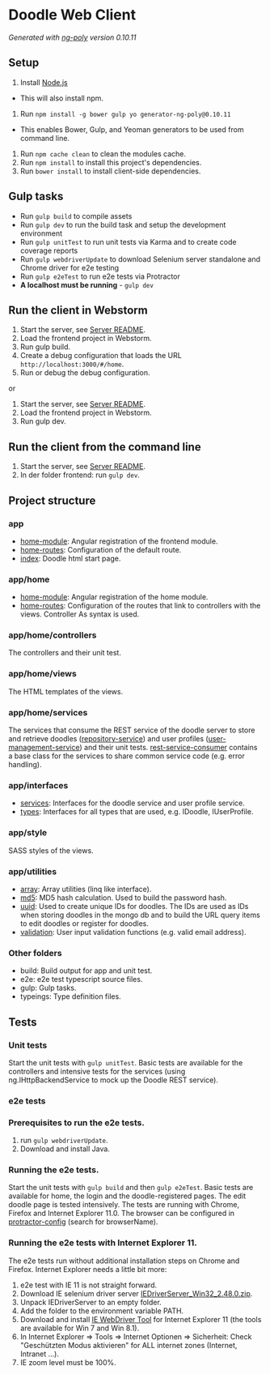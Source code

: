 # Doodle Web Client

*Generated with [ng-poly](https://github.com/dustinspecker/generator-ng-poly/tree/v0.10.11) version 0.10.11*

## Setup
1. Install [Node.js](http://nodejs.org/)
 - This will also install npm.
1. Run `npm install -g bower gulp yo generator-ng-poly@0.10.11`
 - This enables Bower, Gulp, and Yeoman generators to be used from command line.
1. Run `npm cache clean` to clean the modules cache.
1. Run `npm install` to install this project's dependencies.
1. Run `bower install` to install client-side dependencies.

## Gulp tasks
- Run `gulp build` to compile assets
- Run `gulp dev` to run the build task and setup the development environment
- Run `gulp unitTest` to run unit tests via Karma and to create code coverage reports
- Run `gulp webdriverUpdate` to download Selenium server standalone and Chrome driver for e2e testing
- Run `gulp e2eTest` to run e2e tests via Protractor
 - **A localhost must be running** - `gulp dev`
 
## Run the client in Webstorm
 
 1. Start the server, see [Server README](../server/README.md).
 1. Load the frontend project in Webstorm.
 1. Run gulp build.
 1. Create a debug configuration that loads the URL `http://localhost:3000/#/home`.
 1. Run or debug the debug configuration.
 
 or
 
 1. Start the server, see [Server README](../server/README.md).
 1. Load the frontend project in Webstorm.
 1. Run gulp dev.

## Run the client from the command line

 1. Start the server, see [Server README](../server/README.md).
 1. In der folder frontend: run `gulp dev`.
 
## Project structure

### app
- [home-module](app/app-module.ts): Angular registration of the frontend module.
- [home-routes](app/app-routes.ts): Configuration of the default route.
- [index](app/index.html): Doodle html start page.

### app/home
- [home-module](app/home/home-module.ts): Angular registration of the home module.
- [home-routes](app/home/home-routes.ts): Configuration of the routes that link to controllers with the views. Controller As syntax is  used.

### app/home/controllers
The controllers and their unit test.

### app/home/views
The HTML templates of the views.

### app/home/services
The services that consume the REST service of the doodle server to store and retrieve doodles ([repository-service](app/home/services/repository-service.ts)) and 
user profiles ([user-management-service](app/home/services/user-management-service.ts)) and their unit tests. [rest-service-consumer](app/home/services/z_rest-service-consumer.ts) contains 
a base class for the services to share common service code (e.g. error handling).

### app/interfaces
- [services](app/interfaces/services.ts): Interfaces for the doodle service and user profile service.
- [types](app/interfaces/services.ts): Interfaces for all types that are used, e.g. IDoodle, IUserProfile.

### app/style
SASS styles of  the views.

### app/utilities
- [array](app/utilities/array.ts): Array utilities (linq like interface).
- [md5](app/utilities/md5.ts): MD5 hash calculation. Used to build the password hash.
- [uuid](app/utilities/uuid.ts): Used to create unique IDs for doodles. The IDs are used as IDs when storing doodles in the mongo db
 and to build the URL query items to edit doodles or register for doodles.
- [validation](app/utilities/validation.ts): User input validation functions (e.g. valid email address). 

### Other folders
- build: Build output for app and unit test.
- e2e: e2e test typescript source files.
- gulp: Gulp tasks.
- typeings: Type definition files.

## Tests
### Unit tests
Start the unit tests with `gulp unitTest`. Basic tests are available for the controllers and intensive tests for the services (using ng.IHttpBackendService 
to mock up the Doodle REST service).
### e2e tests
### Prerequisites to run the e2e tests. 
1. run `gulp webdriverUpdate`.
2. Download and install Java.

### Running the e2e tests.
Start the unit tests with `gulp build` and then `gulp e2eTest`. Basic tests are available for home, the login and the doodle-registered pages. The 
edit doodle page is tested intensively. The tests are running with Chrome, Firefox and Internet Explorer 11.0. The browser can be 
configured in [protractor-config](protractor.config.js) (search for browserName).

### Running the e2e tests with Internet Explorer 11.
The e2e tests run without additional installation steps on Chrome and Firefox. Internet Explorer needs a little bit more:

1. e2e test with IE 11 is not straight forward.
1. Download IE selenium driver server [IEDriverServer_Win32_2.48.0.zip](https://selenium-release.storage.googleapis.com/index.html?path=2.48/).
1. Unpack IEDriverServer to an empty folder.
1. Add the folder to the environment variable PATH.
1. Download and install [IE WebDriver Tool](http://www.microsoft.com/en-sg/download/details.aspx?id=44069&e6b34bbe-475b-1abd-2c51-b5034bcdd6d2=True&751be11f-ede8-5a0c-058c-2ee190a24fa6=True&a03ffa40-ca8b-4f73-0358-c191d75a7468=True&NavToggle=True) for Internet Explorer 11 (the tools are available for Win 7 and Win 8.1).
1. In Internet Explorer => Tools => Internet Optionen => Sicherheit: Check "Geschützten Modus aktivieren" for ALL internet zones (Internet, Intranet ...).
1. IE zoom level must be 100%.
